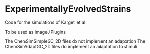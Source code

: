 # ExperimentallyEvolvedStrains
Code for the simulations of Kargeti et al

To be used as ImageJ Plugins

The ChemSimSimpleGC_2D files do not implement an adaptation
The ChemSimAdaptGC_2D files do implement an adaptation to stimuli
